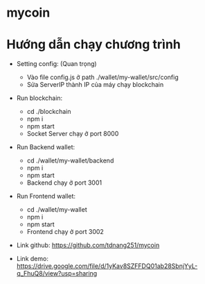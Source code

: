 # mycoin

# Hướng dẫn chạy chương trình
- Setting config: (Quan trọng)
    + Vào file config.js ở path ./wallet/my-wallet/src/config
    + Sửa ServerIP thành IP của máy chạy blockchain  

- Run blockchain:
    + cd ./blockchain
    + npm i
    + npm start
    - Socket Server chạy ở port 8000

- Run Backend wallet:
    + cd ./wallet/my-wallet/backend
    + npm i
    + npm start
    - Backend chạy ở port 3001

- Run Frontend wallet:
    + cd ./wallet/my-wallet
    + npm i
    + npm start
    - Frontend chạy ở port 3002

- Link github: https://github.com/tdnang251/mycoin
- Link demo: https://drive.google.com/file/d/1yKav8SZFFDQ01ab28SbnjYyL-q_FhuQ8/view?usp=sharing
